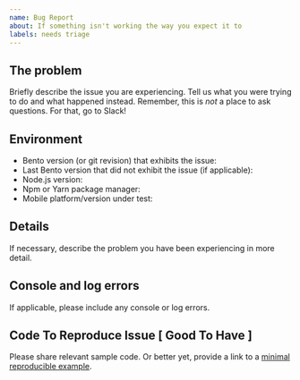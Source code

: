 ```yaml
---
name: Bug Report
about: If something isn't working the way you expect it to
labels: needs triage
---
```


## The problem
Briefly describe the issue you are experiencing. Tell us what you were trying to do and what happened instead. Remember, this is _not_ a place to ask questions. For that, go to Slack!

## Environment

* Bento version (or git revision) that exhibits the issue:
* Last Bento version that did not exhibit the issue (if applicable):
* Node.js version:
* Npm or Yarn package manager:
* Mobile platform/version under test:


## Details

If necessary, describe the problem you have been experiencing in more detail.

## Console and log errors
If applicable, please include any console or log errors.

## Code To Reproduce Issue [ Good To Have ]

Please share relevant sample code. Or better yet, provide a link to a [minimal reproducible example](https://stackoverflow.com/help/minimal-reproducible-example).